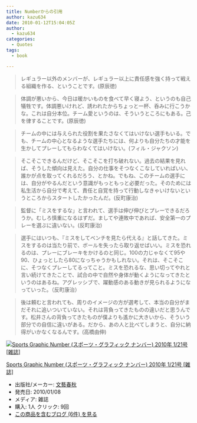```yaml
---
title: Numberからの引用
author: kazu634
date: 2010-01-12T15:04:05Z
author:
  - kazu634
categories:
  - Quotes
tags:
  - book

---
```

<div class="section">
<blockquote>
<p>
      レギュラー以外のメンバーが、レギュラー以上に責任感を強く持って戦える組織を作る、ということです。(原辰徳)
</p>
</blockquote>
  
<blockquote>
<p>
      体調が悪いから、今日は暖かいものを食べて早く寝よう、というのも自己犠牲です。体調悪いけれど、誘われたからちょっと一杯、呑みに行こうかな。これは自分本位。チーム愛というのは、そういうところにもある。己を律することです。(原辰徳)
</p>
</blockquote>
  
<blockquote>
<p>
      チームの中には与えられた役割を果たさなくてはいけない選手もいる。でも、チームの中心となるような選手たちには、何よりも自分たちの才能を生かしてプレーしてもらわなくてはいけない。(フィル・ジャクソン)
</p>
</blockquote>
  
<blockquote>
<p>
      そこそこできるんだけど、そこそこを打ち破れない。過去の結果を見れば、そうした傾向は見えた。自分の仕事をそつなくこなしていればいい、誰かが点を取ってくれるだろう、とかね。でもね、このチームの選手には、自分がやるんだという意識がもっともっと必要だった。そのためには私生活から自分で考えて、責任と自覚を持って行動しなきゃいけないというところからスタートしたかったんだ。(反町康治)
</p>
</blockquote>
  
<blockquote>
<p>
      監督に「ミスをするな」と言われて、選手は伸び伸びとプレーできるだろうか。むしろ慎重になるはずだ。ましてや連敗中であれば、安全第一のプレーを選ぶに違いない。(反町康治)
</p>
</blockquote>
  
<blockquote>
<p>
      選手にはいつも、『ミスをしてベンチを見たら代える』と話してきた。ミスをするのは当たり前で、ボールを失ったら取り返せばいい。ミスを恐れるのは、プレーにブレーキをかけるのと同じ。100の力じゃなくて95や90、ひょっとしたら80になっちゃうかもしれない。それは、そこそこに、そつなくプレーしてるってこと。ミスを恐れるな、思い切ってやれと言い続けてきたことで、試合の中で自然や身体が動くようになってきたというのはあるね。アグレッシブで、躍動感のある動きが見られるようになっていった。（反町康治）
</p>
</blockquote>
  
<blockquote>
<p>
      後は頼むと言われても、周りのイメージの方が選考して、本当の自分がまだそれに追いついていない。それは背負ってきたものの違いだと思うんです。松井さんの背負ってきたものが僕よりも遙かに大きいから、そういう部分での自信に違いがある。だから、あの人と比べてしまうと、自分に納得がいかなくなるんです。(高橋由伸)
</p>
</blockquote>
  
<div class="hatena-asin-detail">
<a href="http://www.amazon.co.jp/dp/B0030H085W/?tag=hatena_st1-22&ascsubtag=d-7ibv" onclick="__gaTracker('send', 'event', 'outbound-article', 'http://www.amazon.co.jp/dp/B0030H085W/?tag=hatena_st1-22&ascsubtag=d-7ibv', '');"><img src="https://images-na.ssl-images-amazon.com/images/I/51-ADmcpH6L._SL160_.jpg" class="hatena-asin-detail-image" alt="Sports Graphic Number (スポーツ・グラフィック ナンバー) 2010年 1/21号 [雑誌]" title="Sports Graphic Number (スポーツ・グラフィック ナンバー) 2010年 1/21号 [雑誌]" /></a></p> 
    
<div class="hatena-asin-detail-info">
<p class="hatena-asin-detail-title">
<a href="http://www.amazon.co.jp/dp/B0030H085W/?tag=hatena_st1-22&ascsubtag=d-7ibv" onclick="__gaTracker('send', 'event', 'outbound-article', 'http://www.amazon.co.jp/dp/B0030H085W/?tag=hatena_st1-22&ascsubtag=d-7ibv', 'Sports Graphic Number (スポーツ・グラフィック ナンバー) 2010年 1/21号 [雑誌]');">Sports Graphic Number (スポーツ・グラフィック ナンバー) 2010年 1/21号 [雑誌]</a>
</p>
      
<ul>
<li>
<span class="hatena-asin-detail-label">出版社/メーカー:</span> <a href="http://d.hatena.ne.jp/keyword/%CA%B8%E9%BA%BD%D5%BD%A9" onclick="__gaTracker('send', 'event', 'outbound-article', 'http://d.hatena.ne.jp/keyword/%CA%B8%E9%BA%BD%D5%BD%A9', '文藝春秋');" class="keyword">文藝春秋</a>
</li>
<li>
<span class="hatena-asin-detail-label">発売日:</span> 2010/01/08
</li>
<li>
<span class="hatena-asin-detail-label">メディア:</span> 雑誌
</li>
<li>
<span class="hatena-asin-detail-label">購入</span>: 1人 <span class="hatena-asin-detail-label">クリック</span>: 9回
</li>
<li>
<a href="http://d.hatena.ne.jp/asin/B0030H085W" onclick="__gaTracker('send', 'event', 'outbound-article', 'http://d.hatena.ne.jp/asin/B0030H085W', 'この商品を含むブログ (6件) を見る');" target="_blank">この商品を含むブログ (6件) を見る</a>
</li>
</ul>
</div>
    
<div class="hatena-asin-detail-foot">
</div>
</div>
</div>
